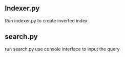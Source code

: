 Indexer.py
-------------------------
Run indexer.py to create inverted index


search.py
-------------------------
run search.py
use console interface to input the query

